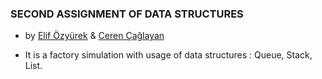 ### SECOND ASSIGNMENT OF DATA STRUCTURES

* by [Elif Özyürek](https://github.com/elifozyurek/) & [Ceren Çağlayan](https://github.com/cerencaglayan/)

- It is a factory simulation with usage of data structures : Queue, Stack, List.
